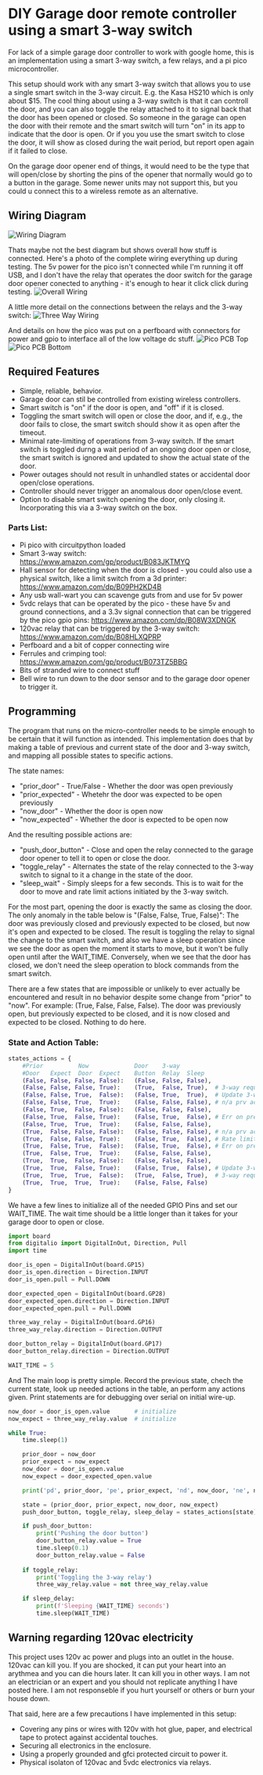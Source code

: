 # DIY Garage door remote controller using a smart 3-way switch
For lack of a simple garage door controller to work with google home, this is an implementation using a smart 3-way switch, a few relays, and a pi pico microcontroller.

This setup should work with any smart 3-way switch that allows you to use a single smart switch in the 3-way circuit. E.g. the Kasa HS210 which is only about $15.  The cool thing about using a 3-way switch is that it can controll the door, and you can also toggle the relay attached to it to signal back that the door has been opened or closed.  So someone in the garage can open the door with their remote and the smart switch will turn "on" in its app to indicate that the door is open.  Or if you you use the smart switch to close the door, it will show as closed during the wait period, but report open again if it failed to close. 

On the garage door opener end of things, it would need to be the type that will open/close by shorting the pins of the opener that normally would go to a button in the garage.  Some newer units may not support this, but you could u connect this to a wireless remote as an alternative.

## Wiring Diagram
![Wiring Diagram](/images/wiring_diagram.jpg "Whiteboard")

Thats maybe not the best diagram but shows overall how stuff is connected.  Here's a photo of the complete wiring everything up during testing.  The 5v power for the pico isn't connected while I'm running it off USB, and I don't have the relay that operates the door switch for the garage door opener conected to anything - it's enough to hear it click click during testing. 
![Overall Wiring](/images/wiring_overview.jpg "Wiring Overview")

A little more detail on the connections between the relays and the 3-way switch:
![Three Way Wiring](/images/three_way_wiring.jpg "Three Way Wiring Closeup")

And details on how the pico was put on a perfboard with connectors for power and gpio to interface all of the low voltage dc stuff.
![Pico PCB Top](/images/pico_pcb_top.jpg "Pico PCB Top")
![Pico PCB Bottom](/images/pico_pcb.jpg "Pico PCB Bottom")

## Required Features
* Simple, reliable, behavior.
* Garage door can stil be controlled from existing wireless controllers.
* Smart switch is "on" if the door is open, and "off" if it is closed.
* Toggling the smart switch will open or close the door, and if, e.g., the door fails to close, the smart switch should show it as open after the timeout.
* Minimal rate-limiting of operations from 3-way switch.  If the smart switch is toggled durng a wait period of an ongoing door open or close, the smart switch is ignored and updated to show the actual state of the door.
* Power outages should not result in unhandled states or accidental door open/close operations. 
* Controller should never trigger an anomalous door open/close event.
* Option to disable smart switch opening the door, only closing it.  Incorporating this via a 3-way switch on the box.

### Parts List:
* Pi pico with circuitpython loaded
* Smart 3-way switch: https://www.amazon.com/gp/product/B083JKTMYQ
* Hall sensor for detecting when the door is closed - you could also use a physical switch, like a limit switch from a 3d printer: https://www.amazon.com/dp/B09PH2KD4B
* Any usb wall-wart you can scavenge guts from and use for 5v power
* 5vdc relays that can be operated by the pico - these have 5v and ground connections, and a 3.3v signal connection that can be triggered by the pico gpio pins: https://www.amazon.com/dp/B08W3XDNGK
* 120vac relay that can be triggered by the 3-way switch: https://www.amazon.com/dp/B08HLXQPRP
* Perfboard and a bit of copper connecting wire
* Ferrules and crimping tool: https://www.amazon.com/gp/product/B073TZ5BBG
* Bits of stranded wire to connect stuff
* Bell wire to run down to the door sensor and to the garage door opener to trigger it.

## Programming
The program that runs on the micro-controller needs to be simple enough to be certain that it will function as intended. This implementation does that by making a table of previous and current state of the door and 3-way switch, and mapping all possible states to specific actions.

The state names:
* "prior_door" - True/False - Whether the door was open previously
* "prior_expected" - Whetehr the door was expected to be open previously
* "now_door" - Whether the door is open now
* "now_expected" - Whether the door is expected to be open now

And the resulting possible actions are:
* "push_door_button" - Close and open the relay connected to the garage door opener to tell it to open or close the door.
* "toggle_relay" - Alternates the state of the relay connected to the 3-way switch to signal to it a change in the state of the door.
* "sleep_wait" - Simply sleeps for a few seconds. This is to wait for the door to move and rate limit actions initiated by the 3-way switch.

For the most part, opening the door is exactly the same as closing the door.  The only anomaly in the table below is "(False, False, True,  False)":  The door was previously closed and previously expected to be closed, but now it's open and expected to be closed. The result is toggling the relay to signal the change to the smart switch, and also we have a sleep operation since we see the door as open the moment it starts to move, but it won't be fully open until after the WAIT_TIME.  Conversely, when we see that the door has closed, we don't need the sleep operation to block commands from the smart switch.

There are a few states that are impossible or unlikely to ever actually be encountered and result in no behavior despite some change from "prior" to "now". For example: (True,  False, False, False). The door was previously open, but previously expected to be closed, and it is now closed and expected to be closed.  Nothing to do here.

### State and Action Table:
```python
states_actions = {
    #Prior          Now             Door    3-way
    #Door   Expect  Door  Expect    Button  Relay  Sleep
    (False, False, False, False):   (False, False, False),
    (False, False, False, True):    (True,  False, True),  # 3-way requested door action
    (False, False, True,  False):   (False, True,  True),  # Update 3-way to reflect door opened
    (False, False, True,  True):    (False, False, False), # n/a prv action
    (False, True,  False, False):   (False, False, False),
    (False, True,  False, True):    (False, True,  False), # Err on prev response to 3-way
    (False, True,  True,  True):    (False, False, False),
    (True,  False, False, False):   (False, False, False), # n/a prv action
    (True,  False, False, True):    (False, True,  False), # Rate limit 3-way actions
    (True,  False, True,  False):   (False, True,  False), # Err on prev response to 3-way
    (True,  False, True,  True):    (False, False, False),
    (True,  True,  False, False):   (False, False, False),
    (True,  True,  False, True):    (False, True,  False), # Update 3-way to reflect door closed
    (True,  True,  True,  False):   (True,  False, True),  # 3-way requested door action
    (True,  True,  True,  True):    (False, False, False)
}
```

We have a few lines to initialize all of the needed GPIO Pins and set our WAIT_TIME. The wait time should be a little longer than it takes for your garage door to open or close.

```python
import board
from digitalio import DigitalInOut, Direction, Pull
import time

door_is_open = DigitalInOut(board.GP15)
door_is_open.direction = Direction.INPUT
door_is_open.pull = Pull.DOWN

door_expected_open = DigitalInOut(board.GP28)
door_expected_open.direction = Direction.INPUT
door_expected_open.pull = Pull.DOWN

three_way_relay = DigitalInOut(board.GP16)
three_way_relay.direction = Direction.OUTPUT

door_button_relay = DigitalInOut(board.GP17)
door_button_relay.direction = Direction.OUTPUT

WAIT_TIME = 5
```

And The main loop is pretty simple.  Record the previous state, chech the current state, look up needed actions in the table, an perform any actions given.  Print statements are for debugging over serial on initial wire-up.
```python
now_door = door_is_open.value       # initialize
now_expect = three_way_relay.value  # initialize

while True:
    time.sleep(1)

    prior_door = now_door
    prior_expect = now_expect
    now_door = door_is_open.value
    now_expect = door_expected_open.value

    print('pd', prior_door, 'pe', prior_expect, 'nd', now_door, 'ne', now_expect)

    state = (prior_door, prior_expect, now_door, now_expect)
    push_door_button, toggle_relay, sleep_delay = states_actions[state]

    if push_door_button:
        print('Pushing the door button')
        door_button_relay.value = True
        time.sleep(0.1)
        door_button_relay.value = False
    
    if toggle_relay:
        print('Toggling the 3-way relay')
        three_way_relay.value = not three_way_relay.value

    if sleep_delay:
        print(f'Sleeping {WAIT_TIME} seconds')
        time.sleep(WAIT_TIME)
```

## Warning regarding 120vac electricity
This project uses 120v ac power and plugs into an outlet in the house.  120vac can kill you.  If you are shocked, it can put your heart into an arythmea and you can die hours later.  It can kill you in other ways.  I am not an electrician or an expert and you should not replicate anything I have posted here.  I am not responseble if you hurt yourself or others or burn your house down.  

That said, here are a few precautions I have implemented in this setup:
* Covering any pins or wires with 120v with hot glue, paper, and electrical tape to protect against accidental touches. 
* Securing all electronics in the enclosure.
* Using a properly grounded and gfci protected circuit to power it.
* Physical isolaton of 120vac and 5vdc electronics via relays.
